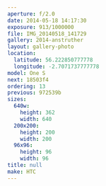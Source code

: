 ```yaml
---
aperture: f/2.0
date: 2014-05-18 14:17:30
exposure: 913/1000000
file: IMG_20140518_141729
gallery: 2014-anstruther
layout: gallery-photo
location:
  latitude: 56.222850777778
  longitude: -2.7071737777778
model: One S
next: 18503f4
ordering: 13
previous: 972539b
sizes:
  640w:
    height: 362
    width: 640
  200x200:
    height: 200
    width: 200
  96x96:
    height: 96
    width: 96
title: null
make: HTC
---
```

